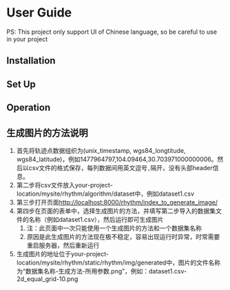 # User Guide

PS: This project only support UI of Chinese language, so be careful to use in your project
## Installation
## Set Up
## Operation
## 生成图片的方法说明

1. 首先将轨迹点数据组织为(unix_timestamp, wgs84_longtitude, wgs84_latitude)，例如1477964797,104.09464,30.703971000000006。然后以csv文件的格式保存，每列数据间用英文逗号`,`隔开，没有头部header信息。
2. 第二步将csv文件放入your-project-location/mysite/rhythm/algorithm/dataset中，例如dataset1.csv
3. 第三步打开页面<http://localhost:8000/rhythm/index_to_generate_image/>
4. 第四步在页面的表单中，选择生成图片的方法，并填写第二步导入的数据集文件的名称（例如dataset1.csv），然后运行即可生成图片
   1. 注：此页面中一次只能使用一个生成图片的方法和一个数据集名称
   2. 原因是此生成图片的方法现在极不稳定，容易出现运行时异常，时常需要重启服务器，然后重新运行
5. 生成图片的地址位于your-project-location/mysite/rhythm/static/rhythm/img/generated中，图片的文件名称为“数据集名称-生成方法-所用参数.png”，例如：dataset1.csv-2d_equal_grid-10.png